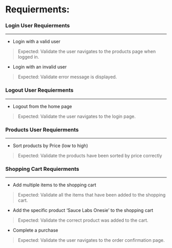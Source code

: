 # Requierments:
### Login User Requierments
---
- Login with a valid user
> Expected: Validate the user navigates to the products page when logged in.
- Login with an invalid user
> Expected: Validate error message is displayed.
### Logout User Requierments
----
- Logout from the home page
> Expected: Validate the user navigates to the login page.
### Products User Requierments
----
- Sort products by Price (low to high)
> Expected: Validate the products have been sorted by price correctly
### Shopping Cart Requierments
----
- Add multiple items to the shopping cart
> Expected: Validate all the items that have been added to the shopping cart.
- Add the specific product ‘Sauce Labs Onesie’ to the shopping cart
> Expected: Validate the correct product was added to the cart.
- Complete a purchase
> Expected: Validate the user navigates to the order confirmation page.